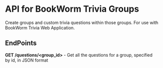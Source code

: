 # API for BookWorm Trivia Groups
Create groups and custom trivia questions within those groups.
For use with BookWorm Trivia Web Application.

## EndPoints
**GET /questions/<group_id>** - 
Get all the questions for a group, specified by id, in JSON format
